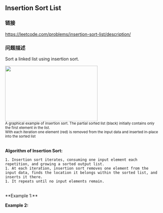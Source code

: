 ## Insertion Sort List  
### 链接  
https://leetcode.com/problems/insertion-sort-list/description/  
### 问题描述
Sort a linked list using insertion sort.


<img alt="" src="https://upload.wikimedia.org/wikipedia/commons/0/0f/Insertion-sort-example-300px.gif" style="height:180px; width:300px" /><br />
<small>A graphical example of insertion sort. The partial sorted list (black) initially contains only the first element in the list.<br />
With each iteration one element (red) is removed from the input data and inserted in-place into the sorted list</small><br />
&nbsp;


**Algorithm of Insertion Sort:**

	1. Insertion sort iterates, consuming one input element each repetition, and growing a sorted output list.
	1. At each iteration, insertion sort removes one element from the input data, finds the location it belongs within the sorted list, and inserts it there.
	1. It repeats until no input elements remain.

<br />
**Example 1:**

**Example 2:**
